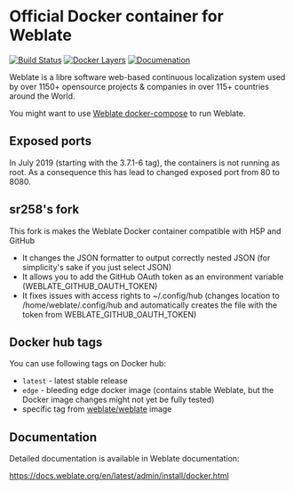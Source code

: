 # Official Docker container for Weblate

[![Build Status](https://travis-ci.com/WeblateOrg/docker.svg?branch=master)](https://travis-ci.com/WeblateOrg/docker)
[![Docker Layers](https://images.microbadger.com/badges/image/weblate/weblate.svg)](https://microbadger.com/images/weblate/weblate "Get your own image badge on microbadger.com")
[![Documenation](https://img.shields.io/readthedocs/weblate.svg)](https://docs.weblate.org/en/latest/admin/install/docker.html)

Weblate is a libre software web-based continuous localization system used by
over 1150+ opensource projects & companies in over 115+ countries around the
World.

You might want to use [Weblate docker-compose](https://github.com/WeblateOrg/docker-compose) to run Weblate.

## Exposed ports

In July 2019 (starting with the 3.7.1-6 tag), the containers is not running as
root. As a consequence this has lead to changed exposed port from 80 to 8080.

## sr258's fork

This fork is makes the Weblate Docker container compatible with H5P and GitHub

* It changes the JSON formatter to output correctly nested JSON (for simplicity's sake if you just select JSON)
* It allows you to add the GitHub OAuth token as an environment variable (WEBLATE_GITHUB_OAUTH_TOKEN)
* It fixes issues with access rights to ~/.config/hub (changes location to /home/weblate/.config/hub and automatically creates the file with the token from WEBLATE_GITHUB_OAUTH_TOKEN)

## Docker hub tags

You can use following tags on Docker hub:

* `latest` - latest stable release
* `edge` - bleeding edge docker image (contains stable Weblate, but the Docker image changes might not yet be fully tested)
* specific tag from [weblate/weblate](https://hub.docker.com/r/weblate/weblate/tags/) image

## Documentation

Detailed documentation is available in Weblate documentation:

https://docs.weblate.org/en/latest/admin/install/docker.html
